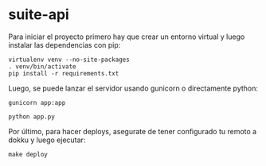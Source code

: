 # suite-api

Para iniciar el proyecto primero hay que crear
un entorno virtual y luego instalar las dependencias
con pip:

```
virtualenv venv --no-site-packages
. venv/bin/activate
pip install -r requirements.txt
```

Luego, se puede lanzar el servidor usando gunicorn
o directamente python:

```
gunicorn app:app
```

```
python app.py
```


Por último, para hacer deploys, asegurate de tener configurado
tu remoto a dokku y luego ejecutar:

```
make deploy
```
